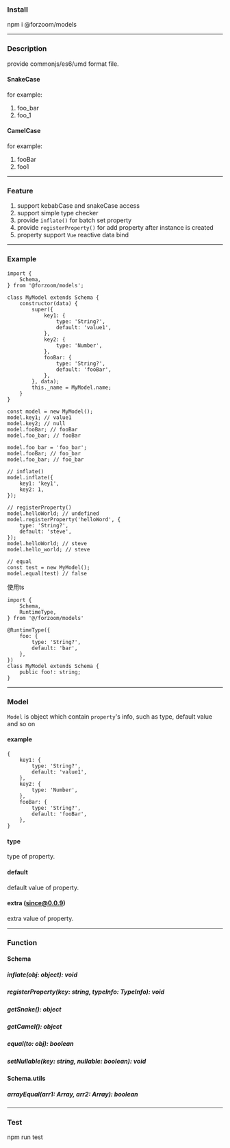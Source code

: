 ### Install

npm i @forzoom/models

---
### Description

provide commonjs/es6/umd format file.

#### SnakeCase

for example:

1. foo_bar
1. foo_1

#### CamelCase

for example:

1. fooBar
1. foo1

---
### Feature

1. support kebabCase and snakeCase access
1. support simple type checker
1. provide `inflate()` for batch set property
1. provide `registerProperty()` for add property after instance is created
1. property support `Vue` reactive data bind

---
### Example

```
import {
    Schema,
} from '@forzoom/models';

class MyModel extends Schema {
    constructor(data) {
        super({
            key1: {
                type: 'String?',
                default: 'value1',
            },
            key2: {
                type: 'Number',
            },
            fooBar: {
                type: 'String?',
                default: 'fooBar',
            },
        }, data);
        this._name = MyModel.name;
    }
}

const model = new MyModel();
model.key1; // value1
model.key2; // null
model.fooBar; // fooBar
model.foo_bar; // fooBar

model.foo_bar = 'foo_bar';
model.fooBar; // foo_bar
model.foo_bar; // foo_bar

// inflate()
model.inflate({
    key1: 'key1',
    key2: 1,
});

// registerProperty()
model.helloWorld; // undefined
model.registerProperty('helloWord', {
    type: 'String?',
    default: 'steve',
});
model.helloWorld; // steve
model.hello_world; // steve

// equal
const test = new MyModel();
model.equal(test) // false
```

使用ts

```
import {
    Schema,
    RuntimeType,
} from '@/forzoom/models'

@RuntimeType({
    foo: {
        type: 'String?',
        default: 'bar',
    },
})
class MyModel extends Schema {
    public foo!: string;
}
```

---
### Model

`Model` is object which contain `property`'s info, such as type, default value and so on

#### example
```
{
    key1: {
        type: 'String?',
        default: 'value1',
    },
    key2: {
        type: 'Number',
    },
    fooBar: {
        type: 'String?',
        default: 'fooBar',
    },
}
```

#### type

type of property.

#### default

default value of property.

#### extra (since@0.0.9)

extra value of property.

---
### Function

#### Schema

##### inflate(obj: object): void
##### registerProperty(key: string, typeInfo: TypeInfo): void
##### getSnake(): object
##### getCamel(): object
##### equal(to: obj): boolean
##### setNullable(key: string, nullable: boolean): void

#### Schema.utils

##### arrayEqual(arr1: Array<any>, arr2: Array<any>): boolean

---
### Test

npm run test